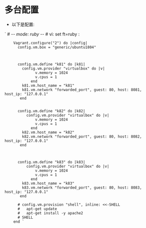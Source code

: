 # 多台配置

- 以下是配置:

`
        # -*- mode: ruby -*-
        # vi: set ft=ruby :

        Vagrant.configure("2") do |config|
          config.vm.box = "generic/ubuntu1804"



          config.vm.define "k81" do |k81|
            config.vm.provider "virtualbox" do |v|
                  v.memory = 1024
                  v.cpus = 1
                end
            k81.vm.host_name = "k81"    
            k81.vm.network "forwarded_port", guest: 80, host: 8081, host_ip: "127.0.0.1"
           end


          config.vm.define "k82" do |k82|
              config.vm.provider "virtualbox" do |v|
                  v.memory = 1024
                  v.cpus = 1
                end
            k82.vm.host_name = "k82"    
            k82.vm.network "forwarded_port", guest: 80, host: 8082, host_ip: "127.0.0.1"
           end



          config.vm.define "k83" do |k83|
              config.vm.provider "virtualbox" do |v|
                  v.memory = 1024
                  v.cpus = 1
                end
            k83.vm.host_name = "k83"    
            k83.vm.network "forwarded_port", guest: 80, host: 8083, host_ip: "127.0.0.1"
           end

          # config.vm.provision "shell", inline: <<-SHELL
          #   apt-get update
          #   apt-get install -y apache2
          # SHELL
        end `
